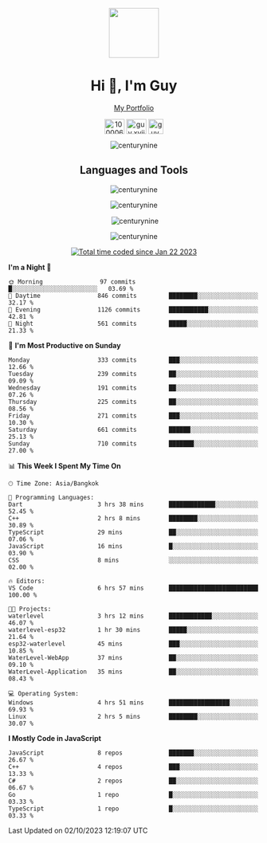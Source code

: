 
<p align="center"><a href="https://portfolio-nextjs-puce-omega.vercel.app/" traget="_blank"> <img src="https://user-images.githubusercontent.com/109062980/213915698-3e79c409-24f8-4471-a5f8-e7a842ad3a0a.gif" width="100" /> </a></p>
 
<h1 align="center">Hi 👋, I'm Guy</h1>
<p align="center"><a href="https://portfolio-nextjs-puce-omega.vercel.app/" traget="_blank"> My Portfolio </a></p>

<p align="center">
<a href="https://fb.com/100006608053988" target="blank"><img align="center" src="https://raw.githubusercontent.com/rahuldkjain/github-profile-readme-generator/master/src/images/icons/Social/facebook.svg" alt="100006608053988" height="30" width="40" /></a>
<a href="https://instagram.com/guy.xvii" target="blank"><img align="center" src="https://raw.githubusercontent.com/rahuldkjain/github-profile-readme-generator/master/src/images/icons/Social/instagram.svg" alt="guy.xvii" height="30" width="40" /></a>
<a href="mailto:lowlifeix@gmail.com" target="blank"><img align="center" src="https://user-images.githubusercontent.com/109062980/226533395-e26b601f-4b8f-456f-affd-55dc944b4149.png" alt="guy.xvii" height="30" width="30" /></a>
 
</p>

<p align="center"> <img src="https://komarev.com/ghpvc/?username=centurynine&label=Profile%20views&color=0e75b6&style=for-the-badge" alt="centurynine" /> </p>

<h2 align="center">Languages and Tools</h3>

<!-- https://skillicons.dev/ -->
<p align="center">
<img src="https://skillicons.dev/icons?i=react,nodejs,tailwind,mongodb,html,css,js,bootstrap,jquery,cloudflare,php,java,cpp,py,dart,flutter,firebase,androidstudio,git,github,linux,mysql,postman,nginx,express" alt="centurynine" /> 
</p>
 
<p align="center"><img align="center" src="https://github-readme-stats-sigma-five.vercel.app/api/top-langs?username=centurynine&show_icons=true&locale=en&layout=compact&theme=" alt="centurynine" /></p>

<p align="center">&nbsp;<img align="center" src="https://github-readme-stats-sigma-five.vercel.app/api?username=centurynine&show_icons=true&locale=en&theme=" alt="centurynine" /></p>

<p align="center"><img align="center" src="https://github-readme-streak-stats.herokuapp.com/?user=centurynine&theme=" alt="centurynine" /></p>
<p align="center">
<a href="https://wakatime.com/@9ded98d1-6308-4a11-a75a-63f31fdc4e7a"><img src="https://wakatime.com/badge/user/9ded98d1-6308-4a11-a75a-63f31fdc4e7a.svg" alt="Total time coded since Jan 22 2023" /></a>
  
<!--START_SECTION:waka-->
**I'm a Night 🦉** 

```text
🌞 Morning                97 commits          █░░░░░░░░░░░░░░░░░░░░░░░░   03.69 % 
🌆 Daytime                846 commits         ████████░░░░░░░░░░░░░░░░░   32.17 % 
🌃 Evening                1126 commits        ███████████░░░░░░░░░░░░░░   42.81 % 
🌙 Night                  561 commits         █████░░░░░░░░░░░░░░░░░░░░   21.33 % 
```
📅 **I'm Most Productive on Sunday** 

```text
Monday                   333 commits         ███░░░░░░░░░░░░░░░░░░░░░░   12.66 % 
Tuesday                  239 commits         ██░░░░░░░░░░░░░░░░░░░░░░░   09.09 % 
Wednesday                191 commits         ██░░░░░░░░░░░░░░░░░░░░░░░   07.26 % 
Thursday                 225 commits         ██░░░░░░░░░░░░░░░░░░░░░░░   08.56 % 
Friday                   271 commits         ███░░░░░░░░░░░░░░░░░░░░░░   10.30 % 
Saturday                 661 commits         ██████░░░░░░░░░░░░░░░░░░░   25.13 % 
Sunday                   710 commits         ███████░░░░░░░░░░░░░░░░░░   27.00 % 
```


📊 **This Week I Spent My Time On** 

```text
🕑︎ Time Zone: Asia/Bangkok

💬 Programming Languages: 
Dart                     3 hrs 38 mins       █████████████░░░░░░░░░░░░   52.45 % 
C++                      2 hrs 8 mins        ████████░░░░░░░░░░░░░░░░░   30.89 % 
TypeScript               29 mins             ██░░░░░░░░░░░░░░░░░░░░░░░   07.06 % 
JavaScript               16 mins             █░░░░░░░░░░░░░░░░░░░░░░░░   03.90 % 
CSS                      8 mins              ░░░░░░░░░░░░░░░░░░░░░░░░░   02.00 % 

🔥 Editors: 
VS Code                  6 hrs 57 mins       █████████████████████████   100.00 % 

🐱‍💻 Projects: 
waterlevel               3 hrs 12 mins       ████████████░░░░░░░░░░░░░   46.07 % 
waterlevel-esp32         1 hr 30 mins        █████░░░░░░░░░░░░░░░░░░░░   21.64 % 
esp32-waterlevel         45 mins             ███░░░░░░░░░░░░░░░░░░░░░░   10.85 % 
WaterLevel-WebApp        37 mins             ██░░░░░░░░░░░░░░░░░░░░░░░   09.10 % 
WaterLevel-Application   35 mins             ██░░░░░░░░░░░░░░░░░░░░░░░   08.43 % 

💻 Operating System: 
Windows                  4 hrs 51 mins       █████████████████░░░░░░░░   69.93 % 
Linux                    2 hrs 5 mins        ████████░░░░░░░░░░░░░░░░░   30.07 % 
```

**I Mostly Code in JavaScript** 

```text
JavaScript               8 repos             ███████░░░░░░░░░░░░░░░░░░   26.67 % 
C++                      4 repos             ███░░░░░░░░░░░░░░░░░░░░░░   13.33 % 
C#                       2 repos             ██░░░░░░░░░░░░░░░░░░░░░░░   06.67 % 
Go                       1 repo              █░░░░░░░░░░░░░░░░░░░░░░░░   03.33 % 
TypeScript               1 repo              █░░░░░░░░░░░░░░░░░░░░░░░░   03.33 % 
```




 Last Updated on 02/10/2023 12:19:07 UTC
<!--END_SECTION:waka-->
  
</p>

